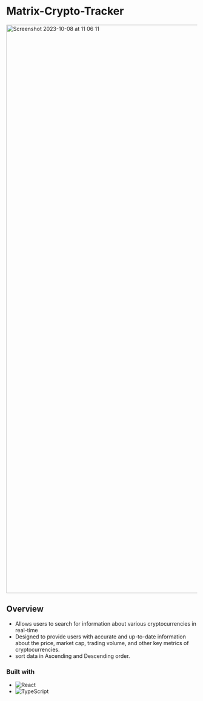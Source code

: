 # Matrix-Crypto-Tracker

<img width="1497" alt="Screenshot 2023-10-08 at 11 06 11" src="https://github.com/rushilBhatt-lab/cryptocurrencies-tracker/assets/121129252/02ef516e-4df7-43c0-be0b-9834257392d9">

## Overview

- Allows users to search for information about various cryptocurrencies in real-time
- Designed to provide users with accurate and up-to-date information about the price, market cap, trading volume, and other key metrics of cryptocurrencies.
- sort data in Ascending and Descending order.

### Built with

- ![React](https://img.shields.io/badge/react-%2320232a.svg?style=for-the-badge&logo=react&logoColor=%2361DAFB)
- ![TypeScript](https://img.shields.io/badge/react-typescript?logo=Typescript&logoColor=blue&label=Typescript)
